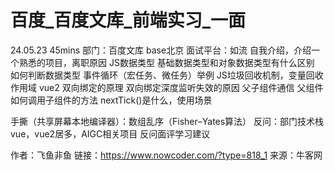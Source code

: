 # 百度_百度文库_前端实习_一面

24.05.23 45mins 
部门：百度文库 base北京
面试平台：如流
自我介绍，介绍一个熟悉的项目，离职原因
JS数据类型
基础数据类型和对象数据类型有什么区别
如何判断数据类型
事件循环（宏任务、微任务）举例
JS垃圾回收机制，变量回收
作用域
vue2 双向绑定的原理
双向绑定深度监听失效的原因
父子组件通信
父组件如何调用子组件的方法
nextTick()是什么，使用场景

手撕（共享屏幕本地编译器）：数组乱序（Fisher–Yates算法）
反问：部门技术栈vue，vue2居多，AIGC相关项目
反问面评学习建议



作者：飞鱼非鱼
链接：https://www.nowcoder.com/?type=818_1
来源：牛客网
